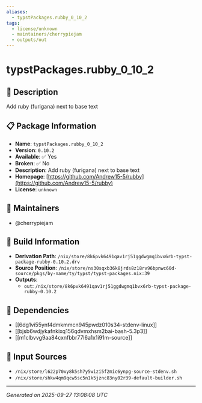 ```yaml
---
aliases:
  - typstPackages.rubby_0_10_2
tags:
  - license/unknown
  - maintainers/cherrypiejam
  - outputs/out
---
```


# typstPackages.rubby_0_10_2

## 📝 Description

Add ruby (furigana) next to base text

## 📋 Package Information

- **Name**: `typstPackages.rubby_0_10_2`
- **Version**: `0.10.2`
- **Available**: ✅ Yes
- **Broken**: ✅ No
- **Description**: Add ruby (furigana) next to base text
- **Homepage**: [https://github.com/Andrew15-5/rubby](https://github.com/Andrew15-5/rubby)
- **License**: `unknown`
## 👥 Maintainers

- @cherrypiejam


## 🔧 Build Information

- **Derivation Path**: `/nix/store/8k6pvk6491qav1rj51ggdwgmq1bvx6rb-typst-package-rubby-0.10.2.drv`
- **Source Position**: `/nix/store/ns30sqxb36k8jrds8z18rv96bpnwc60d-source/pkgs/by-name/ty/typst/typst-packages.nix:39`
- **Outputs**:
  - `out`:  `/nix/store/8k6pvk6491qav1rj51ggdwgmq1bvx6rb-typst-package-rubby-0.10.2`

## 🔗 Dependencies

- [[6dg1vi55ynf4dmkmmcn945pwdz010s34-stdenv-linux]]
- [[bjsb6wdjykafnkixq156qdvmxhsm2bai-bash-5.3p3]]
- [[m1clbvvg9aa84cxnfbbr77l6a1x1i91m-source]]

## 📁 Input Sources

- `/nix/store/l622p70vy8k5sh7y5wizi5f2mic6ynpg-source-stdenv.sh`
- `/nix/store/shkw4qm9qcw5sc5n1k5jznc83ny02r39-default-builder.sh`

---
*Generated on 2025-09-27 13:08:08 UTC*
